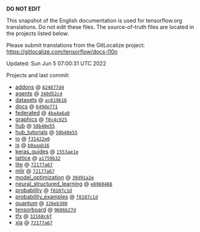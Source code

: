 __DO NOT EDIT__

This snapshot of the English documentation is used for tensorflow.org
translations. Do not edit these files. The source-of-truth files are located in
the projects listed below.

Please submit translations from the GitLocalize project: https://gitlocalize.com/tensorflow/docs-l10n

Updated: Sun Jun  5 07:00:31 UTC 2022

Projects and last commit:

- [addons](https://github.com/tensorflow/addons/tree/master/docs) @ <a href='https://github.com/tensorflow/addons/commit/824877d471f8ec8a4afa8dc91134d93199fa55b8'><code>824877d4</code></a>
- [agents](https://github.com/tensorflow/agents/tree/master/docs) @ <a href='https://github.com/tensorflow/agents/commit/340d52c4dd84c7f31c3f03f05c85c4db8b494162'><code>340d52c4</code></a>
- [datasets](https://github.com/tensorflow/datasets/tree/master/docs) @ <a href='https://github.com/tensorflow/datasets/commit/ac619b1630f2fa39c7671d57d86ab63a5c1542c1'><code>ac619b16</code></a>
- [docs](https://github.com/tensorflow/docs/tree/master/site/en) @ <a href='https://github.com/tensorflow/docs/commit/649de77178d26571db53d3f1ea88af7431cb18c7'><code>649de771</code></a>
- [federated](https://github.com/tensorflow/federated/tree/main/docs) @ <a href='https://github.com/tensorflow/federated/commit/4ba4a6a0cff7223c126c33bc353e1b60415c1121'><code>4ba4a6a0</code></a>
- [graphics](https://github.com/tensorflow/graphics/tree/master/tensorflow_graphics/g3doc) @ <a href='https://github.com/tensorflow/graphics/commit/f0c4c9256c9b1a6a5337762d763e4910631c65c4'><code>f0c4c925</code></a>
- [hub](https://github.com/tensorflow/hub/tree/master/docs) @ <a href='https://github.com/tensorflow/hub/commit/50b40e553012579c7ced9b1d28dad5c55853386b'><code>50b40e55</code></a>
- [hub_tutorials](https://github.com/tensorflow/hub/tree/master/examples/colab) @ <a href='https://github.com/tensorflow/hub/commit/50b40e553012579c7ced9b1d28dad5c55853386b'><code>50b40e55</code></a>
- [io](https://github.com/tensorflow/io/tree/master/docs) @ <a href='https://github.com/tensorflow/io/commit/f31422e0eeb08e6336411009d316ff9d0d36edf1'><code>f31422e0</code></a>
- [js](https://github.com/tensorflow/tfjs-website/tree/master/docs) @ <a href='https://github.com/tensorflow/tfjs-website/commit/b0aaab1605bbb2ed7653f1d86656582ba06e9795'><code>b0aaab16</code></a>
- [keras_guides](https://github.com/tensorflow/docs/tree/snapshot-keras/site/en/guide/keras) @ <a href='https://github.com/tensorflow/docs/commit/1553ae1e4a149be71703e2ee60173b3d1e0e8c00'><code>1553ae1e</code></a>
- [lattice](https://github.com/tensorflow/lattice/tree/master/docs) @ <a href='https://github.com/tensorflow/lattice/commit/a1759b3243131cafca37d46b1977362dec8abee3'><code>a1759b32</code></a>
- [lite](https://github.com/tensorflow/tensorflow/tree/master/tensorflow/lite/g3doc) @ <a href='https://github.com/tensorflow/tensorflow/commit/72177a67c200c704c50982164bb0a52ccb10288d'><code>72177a67</code></a>
- [mlir](https://github.com/tensorflow/tensorflow/tree/master/tensorflow/compiler/mlir/g3doc) @ <a href='https://github.com/tensorflow/tensorflow/commit/72177a67c200c704c50982164bb0a52ccb10288d'><code>72177a67</code></a>
- [model_optimization](https://github.com/tensorflow/model-optimization/tree/master/tensorflow_model_optimization/g3doc) @ <a href='https://github.com/tensorflow/model-optimization/commit/39d91a2ee0c9395df6c217ce54e86c707910857c'><code>39d91a2e</code></a>
- [neural_structured_learning](https://github.com/tensorflow/neural-structured-learning/tree/master/g3doc) @ <a href='https://github.com/tensorflow/neural-structured-learning/commit/e89604881bda5f0d5ecedf2dd6a6c44ec187d874'><code>e8960488</code></a>
- [probability](https://github.com/tensorflow/probability/tree/main/tensorflow_probability/g3doc) @ <a href='https://github.com/tensorflow/probability/commit/f8107c1db3c113e07df8b25c0021d901aa59eaf0'><code>f8107c1d</code></a>
- [probability_examples](https://github.com/tensorflow/probability/tree/main/tensorflow_probability/examples/jupyter_notebooks) @ <a href='https://github.com/tensorflow/probability/commit/f8107c1db3c113e07df8b25c0021d901aa59eaf0'><code>f8107c1d</code></a>
- [quantum](https://github.com/tensorflow/quantum/tree/master/docs) @ <a href='https://github.com/tensorflow/quantum/commit/326eb300d4a217f34f75cc8e0ff47bc5fc385803'><code>326eb300</code></a>
- [tensorboard](https://github.com/tensorflow/tensorboard/tree/master/docs) @ <a href='https://github.com/tensorflow/tensorboard/commit/9606b27d65ab009284a31bfb7371b8cf4cf246ac'><code>9606b27d</code></a>
- [tfx](https://github.com/tensorflow/tfx/tree/master/docs) @ <a href='https://github.com/tensorflow/tfx/commit/32168c6f17f5683c7ef0bc0d6175ac3609d342b7'><code>32168c6f</code></a>
- [xla](https://github.com/tensorflow/tensorflow/tree/master/tensorflow/compiler/xla/g3doc) @ <a href='https://github.com/tensorflow/tensorflow/commit/72177a67c200c704c50982164bb0a52ccb10288d'><code>72177a67</code></a>

